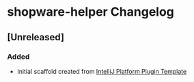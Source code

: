 <!-- Keep a Changelog guide -> https://keepachangelog.com -->

# shopware-helper Changelog

## [Unreleased]
### Added
- Initial scaffold created from [IntelliJ Platform Plugin Template](https://github.com/JetBrains/intellij-platform-plugin-template)
